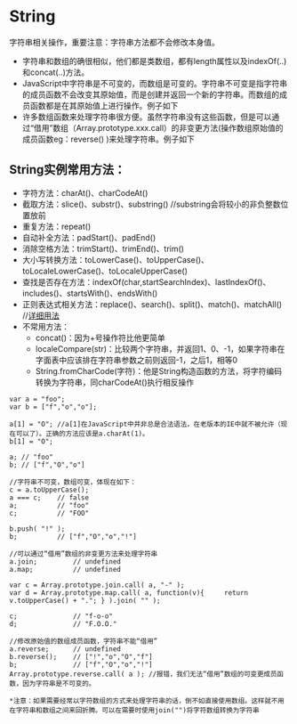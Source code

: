 # String
字符串相关操作，重要注意：字符串方法都不会修改本身值。

* 字符串和数组的确很相似，他们都是类数组，都有length属性以及indexOf(..)和concat(..)方法。
* JavaScript中字符串是不可变的，而数组是可变的。字符串不可变是指字符串的成员函数不会改变其原始值，而是创建并返回一个新的字符串。而数组的成员函数都是在其原始值上进行操作。例子如下
* 许多数组函数来处理字符串很方便。虽然字符串没有这些函数，但是可以通过“借用”数组（Array.prototype.xxx.call）的非变更方法(操作数组原始值的成员函数eg：reverse() )来处理字符串。例子如下

## String实例常用方法：
* 字符方法：charAt()、charCodeAt()
* 截取方法：slice()、substr()、substring() //substring会将较小的非负整数位置放前
* 重复方法：repeat()
* 自动补全方法：padStart()、padEnd()
* 消除空格方法：trimStart()、trimEnd()、trim() 
* 大小写转换方法：toLowerCase()、toUpperCase()、toLocaleLowerCase()、toLocaleUpperCase()
* 查找是否存在方法：indexOf(char,startSearchIndex)、lastIndexOf()、includes()、startsWith()、endsWith()
* 正则表达式相关方法：replace()、search()、split()、match()、matchAll()      //[详细用法](https://github.com/snowBoby/RegExp)
* 不常用方法：
    * concat()：因为+号操作符比他更简单
    * localeCompare(str)：比较两个字符串，并返回1、0、-1，如果字符串在字面表中应该排在字符串参数之前则返回-1，之后1，相等0
    * String.fromCharCode(字符)：他是String构造函数的方法，将字符编码转换为字符串，同charCodeAt()执行相反操作

```
var a = "foo"; 
var b = ["f","o","o"];

a[1] = "O"; //a[1]在JavaScript中并非总是合法语法，在老版本的IE中就不被允许（现在可以了）。正确的方法应该是a.charAt(1)。
b[1] = "O"; 

a; // "foo" 
b; // ["f","O","o"]

//字符串不可变，数组可变，体现在如下：
c = a.toUpperCase(); 
a === c;    // false 
a;          // "foo" 
c;          // "FOO" 

b.push( "!" ); 
b;          // ["f","O","o","!"]

//可以通过“借用”数组的非变更方法来处理字符串
a.join;         // undefined 
a.map;          // undefined 

var c = Array.prototype.join.call( a, "-" ); 
var d = Array.prototype.map.call( a, function(v){     return v.toUpperCase() + "."; } ).join( "" ); 

c;              // "f-o-o" 
d;              // "F.O.O."

//修改原始值的数组成员函数，字符串不能“借用”
a.reverse;      // undefined 
b.reverse();    // ["!","o","O","f"] 
b;              // ["f","O","o","!"]
Array.prototype.reverse.call( a ); //报错，我们无法“借用”数组的可变更成员函数，因为字符串是不可变的。

*注意：如果需要经常以字符数组的方式来处理字符串的话，倒不如直接使用数组。这样就不用在字符串和数组之间来回折腾。可以在需要时使用join("")将字符数组转换为字符串
```

